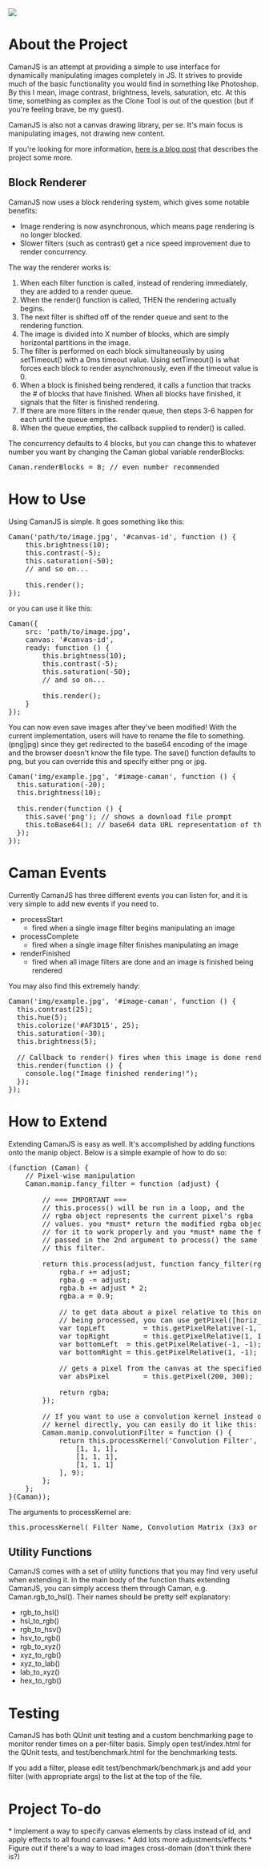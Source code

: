 <img src="https://github.com/meltingice/CamanJS/raw/master/demo/img/camanjs.png" />

<h1>About the Project</h1>
CamanJS is an attempt at providing a simple to use interface for dynamically manipulating images completely in JS.  It strives to provide much of the basic functionality you would find in something like Photoshop.  By this I mean, image contrast, brightness, levels, saturation, etc. At this time, something as complex as the Clone Tool is out of the question (but if you're feeling brave, be my guest).

CamanJS is also not a canvas drawing library, per se.  It's main focus is manipulating images, not drawing new content.

If you're looking for more information, <a href="http://blog.meltingice.net/programming/camanjs-javascript-image-manipulation/">here is a blog post</a> that describes the project some more.

<h2>Block Renderer</h2>
CamanJS now uses a block rendering system, which gives some notable benefits:

* Image rendering is now asynchronous, which means page rendering is no longer blocked.
* Slower filters (such as contrast) get a nice speed improvement due to render concurrency.

The way the renderer works is:

1. When each filter function is called, instead of rendering immediately, they are added to a render queue.
2. When the render() function is called, THEN the rendering actually begins.
3. The next filter is shifted off of the render queue and sent to the rendering function.
4. The image is divided into X number of blocks, which are simply horizontal partitions in the image.
5. The filter is performed on each block simultaneously by using setTimeout() with a 0ms timeout value. Using setTimeout() is what forces each block to render asynchronously, even if the timeout value is 0.
6. When a block is finished being rendered, it calls a function that tracks the # of blocks that have finished. When all blocks have finished, it signals that the filter is finished rendering.
7. If there are more filters in the render queue, then steps 3-6 happen for each until the queue empties.
8. When the queue empties, the callback supplied to render() is called.

The concurrency defaults to 4 blocks, but you can change this to whatever number you want by changing the Caman global variable renderBlocks:

<pre>
Caman.renderBlocks = 8; // even number recommended
</pre>

<h1>How to Use</h1>
Using CamanJS is simple.  It goes something like this:

<pre>
Caman('path/to/image.jpg', '#canvas-id', function () {
	this.brightness(10);
	this.contrast(-5);
	this.saturation(-50);
	// and so on...
	
	this.render();
});
</pre>

or you can use it like this:

<pre>
Caman({
	src: 'path/to/image.jpg',
	canvas: '#canvas-id',
	ready: function () {
		this.brightness(10);
		this.contrast(-5);
		this.saturation(-50);
		// and so on...
		
		this.render();
	}
});
</pre>

You can now even save images after they've been modified!  With the current implementation, users will have to rename the file to something.(png|jpg) since they get redirected to the base64 encoding of the image and the browser doesn't know the file type.  The save() function defaults to png, but you can override this and specify either png or jpg.

<pre>
Caman('img/example.jpg', '#image-caman', function () {
  this.saturation(-20);
  this.brightness(10);
  
  this.render(function () {
    this.save('png'); // shows a download file prompt
    this.toBase64(); // base64 data URL representation of the image. useful if you want to upload the modified image.
  });
});
</pre>

<h1>Caman Events</h1>
Currently CamanJS has three different events you can listen for, and it is very simple to add new events if you need to.

* processStart
  * fired when a single image filter begins manipulating an image
* processComplete
  * fired when a single image filter finishes manipulating an image
* renderFinished
  * fired when all image filters are done and an image is finished being rendered
  
You may also find this extremely handy:

<pre>
Caman('img/example.jpg', '#image-caman', function () {
  this.contrast(25);
  this.hue(5);
  this.colorize('#AF3D15', 25);
  this.saturation(-30);
  this.brightness(5);
  
  // Callback to render() fires when this image is done rendering.
  this.render(function () {
    console.log("Image finished rendering!");
  });
});
</pre>

<h1>How to Extend</h1>
Extending CamanJS is easy as well. It's accomplished by adding functions onto the manip object. Below is a simple example of how to do so:

<pre>
(function (Caman) {
	// Pixel-wise manipulation
	Caman.manip.fancy_filter = function (adjust) {
	
		// === IMPORTANT ===
		// this.process() will be run in a loop, and the
		// rgba object represents the current pixel's rgba
		// values. you *must* return the modified rgba object
		// for it to work properly and you *must* name the function
		// passed in the 2nd argument to process() the same name as
		// this filter.
		
		return this.process(adjust, function fancy_filter(rgba) {
			rgba.r += adjust;
			rgba.g -= adjust;
			rgba.b += adjust * 2;
			rgba.a = 0.9;
			
			// to get data about a pixel relative to this one currently
			// being processed, you can use getPixel([horiz_offset], [vert_offset]);
			var topLeft			= this.getPixelRelative(-1, 1);
			var topRight		= this.getPixelRelative(1, 1);
			var bottomLeft	= this.getPixelRelative(-1, -1);
			var bottomRight	= this.getPixelRelative(1, -1);
			
			// gets a pixel from the canvas at the specified absolute coordinates
			var absPixel		= this.getPixel(200, 300);
			
			return rgba;
		});
		
		// If you want to use a convolution kernel instead of manipulating each
		// kernel directly, you can easily do it like this:
		Caman.manip.convolutionFilter = function () {
			return this.processKernel('Convolution Filter', [
				[1, 1, 1],
				[1, 1, 1],
				[1, 1, 1]
			], 9);
		};
	};
}(Caman));
</pre>

The arguments to processKernel are:

<pre>
this.processKernel( Filter Name, Convolution Matrix (3x3 or 5x5), [Divisor], [Bias] );
</pre>

<h2>Utility Functions</h2>
CamanJS comes with a set of utility functions that you may find very useful when extending it.  In the main body of the function thats extending CamanJS, you can simply access them through Caman, e.g. Caman.rgb_to_hsl(). Their names should be pretty self explanatory:

* rgb_to_hsl()
* hsl_to_rgb()
* rgb_to_hsv()
* hsv_to_rgb()
* rgb_to_xyz()
* xyz_to_rgb()
* xyz_to_lab()
* lab_to_xyz()
* hex_to_rgb()

<h1>Testing</h1>
CamanJS has both QUnit unit testing and a custom benchmarking page to monitor render times on a per-filter basis.  Simply open test/index.html for the QUnit tests, and test/benchmark.html for the benchmarking tests.

If you add a filter, please edit test/benchmark/benchmark.js and add your filter (with appropriate args) to the list at the top of the file.

<h1>Project To-do</h1>
* Implement a way to specify canvas elements by class instead of id, and apply effects to all found canvases.
* Add lots more adjustments/effects
* Figure out if there's a way to load images cross-domain (don't think there is?)